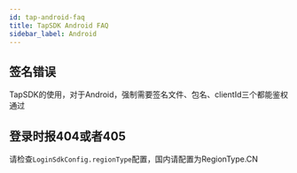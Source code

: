 ```yaml
---
id: tap-android-faq
title: TapSDK Android FAQ
sidebar_label: Android
---
```


## 签名错误
TapSDK的使用，对于Android，强制需要签名文件、包名、clientId三个都能鉴权通过

## 登录时报404或者405
请检查`LoginSdkConfig.regionType`配置，国内请配置为RegionType.CN
